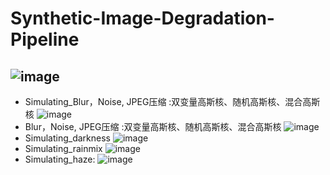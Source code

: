 # Synthetic-Image-Degradation-Pipeline
![image](https://github.com/user-attachments/assets/47d6eb2e-01e5-4ca9-812d-83e9b69668c1)
---

- Simulating_Blur，Noise, JPEG压缩 :双变量高斯核、随机高斯核、混合高斯核
![image](https://github.com/user-attachments/assets/6787cadc-0dc9-48df-8aa5-8434e65d6ba0)
- Blur，Noise, JPEG压缩 :双变量高斯核、随机高斯核、混合高斯核
![image](https://github.com/user-attachments/assets/85d17524-602b-4f4f-b639-ed41673e7a19)
- Simulating_darkness
![image](https://github.com/user-attachments/assets/38b47480-1e6c-41f9-af2a-a03ceb08fc78)
- Simulating_rainmix
![image](https://github.com/user-attachments/assets/f9bd498f-86f5-4182-8fc3-25ccdbfb6758)
- Simulating_haze:
![image](https://github.com/user-attachments/assets/e92d4a50-4cf0-4f75-9722-71bbe6bfba98)


